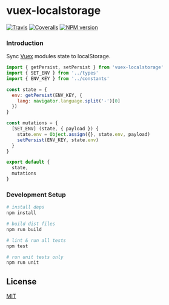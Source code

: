 # vuex-localstorage
[![Travis](https://img.shields.io/travis/crossjs/vuex-localstorage.svg?style=flat-square)](https://github.com/crossjs/vuex-localstorage)
[![Coveralls](https://img.shields.io/coveralls/crossjs/vuex-localstorage.svg?style=flat-square)](https://github.com/crossjs/vuex-localstorage)
[![NPM version](https://img.shields.io/npm/v/vuex-localstorage.svg?style=flat-square)](https://npmjs.org/package/vuex-localstorage)


### Introduction

Sync [Vuex](https://github.com/vuejs/vuex) modules state to localStorage.

``` js
import { getPersist, setPersist } from 'vuex-localstorage'
import { SET_ENV } from '../types'
import { ENV_KEY } from '../constants'

const state = {
  env: getPersist(ENV_KEY, {
    lang: navigator.language.split('-')[0]
  })
}

const mutations = {
  [SET_ENV] (state, { payload }) {
    state.env = Object.assign({}, state.env, payload)
    setPersist(ENV_KEY, state.env)
  }
}

export default {
  state,
  mutations
}
```

### Development Setup

``` bash
# install deps
npm install

# build dist files
npm run build

# lint & run all tests
npm test

# run unit tests only
npm run unit
```

## License

[MIT](http://opensource.org/licenses/MIT)
